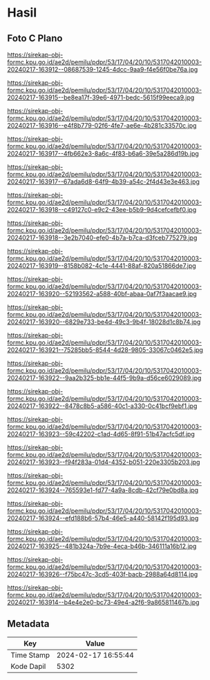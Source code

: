 # Hasil

## Foto C Plano

https://sirekap-obj-formc.kpu.go.id/ae2d/pemilu/pdpr/53/17/04/20/10/5317042010003-20240217-163912--08687539-1245-4dcc-9aa9-f4e56f0be76a.jpg

https://sirekap-obj-formc.kpu.go.id/ae2d/pemilu/pdpr/53/17/04/20/10/5317042010003-20240217-163915--be8ea17f-39e6-4971-bedc-5615f99eeca9.jpg

https://sirekap-obj-formc.kpu.go.id/ae2d/pemilu/pdpr/53/17/04/20/10/5317042010003-20240217-163916--e4f8b779-02f6-4fe7-ae6e-4b281c33570c.jpg

https://sirekap-obj-formc.kpu.go.id/ae2d/pemilu/pdpr/53/17/04/20/10/5317042010003-20240217-163917--4fb662e3-8a6c-4f83-b6a6-39e5a286d19b.jpg

https://sirekap-obj-formc.kpu.go.id/ae2d/pemilu/pdpr/53/17/04/20/10/5317042010003-20240217-163917--67ada6d8-64f9-4b39-a54c-2f4d43e3e463.jpg

https://sirekap-obj-formc.kpu.go.id/ae2d/pemilu/pdpr/53/17/04/20/10/5317042010003-20240217-163918--c49127c0-e9c2-43ee-b5b9-9d4cefcefbf0.jpg

https://sirekap-obj-formc.kpu.go.id/ae2d/pemilu/pdpr/53/17/04/20/10/5317042010003-20240217-163918--3e2b7040-efe0-4b7a-b7ca-d3fceb775279.jpg

https://sirekap-obj-formc.kpu.go.id/ae2d/pemilu/pdpr/53/17/04/20/10/5317042010003-20240217-163919--8158b082-4c1e-4441-88af-820a51866de7.jpg

https://sirekap-obj-formc.kpu.go.id/ae2d/pemilu/pdpr/53/17/04/20/10/5317042010003-20240217-163920--52193562-a588-40bf-abaa-0af7f3aacae9.jpg

https://sirekap-obj-formc.kpu.go.id/ae2d/pemilu/pdpr/53/17/04/20/10/5317042010003-20240217-163920--6829e733-be4d-49c3-9b4f-18028d1c8b74.jpg

https://sirekap-obj-formc.kpu.go.id/ae2d/pemilu/pdpr/53/17/04/20/10/5317042010003-20240217-163921--75285bb5-8544-4d28-9805-33067c0462e5.jpg

https://sirekap-obj-formc.kpu.go.id/ae2d/pemilu/pdpr/53/17/04/20/10/5317042010003-20240217-163922--9aa2b325-bb1e-44f5-9b9a-d56ce6029089.jpg

https://sirekap-obj-formc.kpu.go.id/ae2d/pemilu/pdpr/53/17/04/20/10/5317042010003-20240217-163922--8478c8b5-a586-40c1-a330-0c41bcf9ebf1.jpg

https://sirekap-obj-formc.kpu.go.id/ae2d/pemilu/pdpr/53/17/04/20/10/5317042010003-20240217-163923--59c42202-c1ad-4d65-8f91-51b47acfc5df.jpg

https://sirekap-obj-formc.kpu.go.id/ae2d/pemilu/pdpr/53/17/04/20/10/5317042010003-20240217-163923--f94f283a-01d4-4352-b051-220e3305b203.jpg

https://sirekap-obj-formc.kpu.go.id/ae2d/pemilu/pdpr/53/17/04/20/10/5317042010003-20240217-163924--765593e1-fd77-4a9a-8cdb-42cf79e0bd8a.jpg

https://sirekap-obj-formc.kpu.go.id/ae2d/pemilu/pdpr/53/17/04/20/10/5317042010003-20240217-163924--efd188b6-57b4-46e5-a440-58142f195d93.jpg

https://sirekap-obj-formc.kpu.go.id/ae2d/pemilu/pdpr/53/17/04/20/10/5317042010003-20240217-163925--481b324a-7b9e-4eca-b46b-346111a16b12.jpg

https://sirekap-obj-formc.kpu.go.id/ae2d/pemilu/pdpr/53/17/04/20/10/5317042010003-20240217-163926--f75bc47c-3cd5-403f-bacb-2988a64d8114.jpg

https://sirekap-obj-formc.kpu.go.id/ae2d/pemilu/pdpr/53/17/04/20/10/5317042010003-20240217-163914--b4e4e2e0-bc73-49e4-a2f6-9a865811467b.jpg


## Metadata

| Key        | Value               |
| ---------- | ------------------- |
| Time Stamp | 2024-02-17 16:55:44 |
| Kode Dapil | 5302                |



